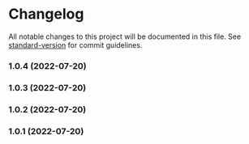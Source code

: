 # Changelog

All notable changes to this project will be documented in this file. See [standard-version](https://github.com/conventional-changelog/standard-version) for commit guidelines.

### 1.0.4 (2022-07-20)

### 1.0.3 (2022-07-20)

### 1.0.2 (2022-07-20)

### 1.0.1 (2022-07-20)
